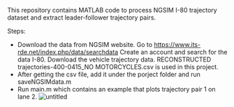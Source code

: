 This repository contains MATLAB code to process NGSIM I-80 trajectory dataset and extract leader-follower trajectory pairs. 

Steps:
- Download the data from NGSIM website. Go to https://www.its-rde.net/index.php/data/searchdata Create an account and search for the data I-80. Download the vehicle trajectory data. RECONSTRUCTED trajectories-400-0415_NO MOTORCYCLES.csv is used in this project. 
- After getting the csv file, add it under the porject folder and run saveNGSIMdata.m 
- Run main.m which contains an example that plots trajectory pair 1 on lane 2. ![untitled](https://cloud.githubusercontent.com/assets/11336887/22189182/0a3f7d22-e0e9-11e6-880f-035df4281a9c.png)
